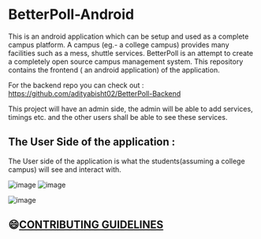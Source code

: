 # BetterPoll-Android
This is an android application which can be setup and used as a complete campus platform. A campus (eg.- a college campus) provides
many facilities such as a mess, shuttle services. BetterPoll is an attempt to create a completely open source campus management system.
This repository contains the frontend ( an android application) of the application. <br>

For the backend repo you can check out : https://github.com/adityabisht02/BetterPoll-Backend <br>

This project will have an admin side, the admin will be able to add services, timings etc. and the other users shall be able to see these services.

<h2> The User Side of the application : </h2>
The User side of the application is what the students(assuming a college campus) will see and interact with.

![image](https://user-images.githubusercontent.com/89146189/193855246-7c7c972b-42df-4b8b-8139-30531563f3a1.png)    ![image](https://user-images.githubusercontent.com/89146189/193855373-932be07c-97dd-44b3-a47b-5432589b1147.png)




![image](https://user-images.githubusercontent.com/89146189/193784532-11302b38-9355-4959-8cd7-7648b9760141.png)


## 😄[CONTRIBUTING GUIDELINES](https://github.com/MohammadKaif1/BetterPoll-Android/blob/readme/CONTRIBUTING.md)







